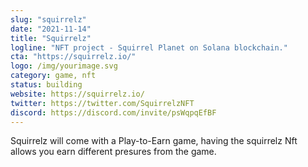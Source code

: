 ```yaml
---
slug: "squirrelz"
date: "2021-11-14"
title: "Squirrelz"
logline: "NFT project - Squirrel Planet on Solana blockchain."
cta: "https://squirrelz.io/"
logo: /img/yourimage.svg
category: game, nft
status: building
website: https://squirrelz.io/
twitter: https://twitter.com/SquirrelzNFT
discord: https://discord.com/invite/psWqpqEfBF
---
```


Squirrelz will come with a Play-to-Earn game, having the squirrelz Nft allows you earn different presures from the game.
